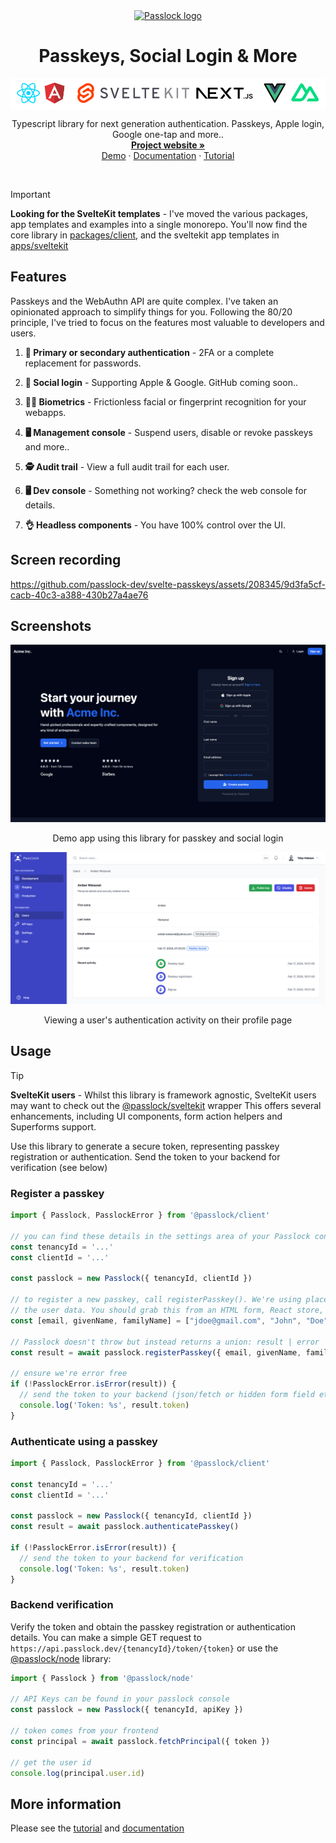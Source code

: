 <div align="center">
  <a href="https://github.com/passlock-dev/passkeys-frontend">
    <img src="https://github.com/passlock-dev/passkeys-frontend/assets/208345/53ee00d3-8e6c-49ea-b43c-3f901450c73b" alt="Passlock logo" width="80" height="80">
  </a>
</div>

<h1 align="center">Passkeys, Social Login & More</h1>

<a name="readme-top"></a>
<div align="center">
  <picture align="center">
    <source srcset="README_assets/repo-banner.dark.svg" media="(prefers-color-scheme: dark)" />
    <img align="center" width=550 height=50 src="README_assets/repo-banner.svg" />
  </picture>
  <p align="center">
    Typescript library for next generation authentication. Passkeys, Apple login, Google one-tap and more..
    <br />
    <a href="https://passlock.dev"><strong>Project website »</strong></a>
    <br />
    <a href="https://d1rl0ue18b0151.cloudfront.net">Demo</a>
    ·
    <a href="https://docs.passlock.dev">Documentation</a>
    ·
    <a href="https://docs.passlock.dev/docs/tutorial/introduction">Tutorial</a>
  </p>
</div>

<br />

> [!IMPORTANT]  
> **Looking for the SvelteKit templates** - I've moved the various packages, app templates and examples into a single monorepo. You'll now find the core library in [packages/client](./packages/client/), and the sveltekit app templates in [apps/sveltekit](./apps/sveltekit/README.md)

## Features

Passkeys and the WebAuthn API are quite complex. I've taken an opinionated approach to simplify things for you. Following the 80/20 principle, I've tried to focus on the features most valuable to developers and users.

1. **🔐 Primary or secondary authentication** - 2FA or a complete replacement for passwords. 

2. **🚀 Social login** - Supporting Apple & Google. GitHub coming soon..

3. **☝🏻 Biometrics** - Frictionless facial or fingerprint recognition for your webapps.

4. **🖥️ Management console** - Suspend users, disable or revoke passkeys and more..

5. **🕵️ Audit trail** - View a full audit trail for each user.

6. **🖥️ Dev console** - Something not working? check the web console for details.

7. **👌 Headless components** - You have 100% control over the UI.

## Screen recording

https://github.com/passlock-dev/svelte-passkeys/assets/208345/9d3fa5cf-cacb-40c3-a388-430b27a4ae76

## Screenshots

![SvelteKit template using this library](./README_assets/preline.dark.png)
<p align="center">Demo app using this library for passkey and social login</p>

![Passlock user profile](./README_assets/console.png)
<p align="center">Viewing a user's authentication activity on their profile page</p>

## Usage

> [!TIP]
> **SvelteKit users** - Whilst this library is framework agnostic, SvelteKit users may want to check out the [@passlock/sveltekit](./packages/sveltekit/) wrapper This offers several enhancements, including UI components, form action helpers and Superforms support.

Use this library to generate a secure token, representing passkey registration or authentication. Send the token to your backend for verification (see below)

### Register a passkey

```typescript
import { Passlock, PasslockError } from '@passlock/client'

// you can find these details in the settings area of your Passlock console
const tenancyId = '...'
const clientId = '...'

const passlock = new Passlock({ tenancyId, clientId })

// to register a new passkey, call registerPasskey(). We're using placeholders for 
// the user data. You should grab this from an HTML form, React store, Redux etc.
const [email, givenName, familyName] = ["jdoe@gmail.com", "John", "Doe"]

// Passlock doesn't throw but instead returns a union: result | error
const result = await passlock.registerPasskey({ email, givenName, familyName })

// ensure we're error free
if (!PasslockError.isError(result)) {
  // send the token to your backend (json/fetch or hidden form field etc)
  console.log('Token: %s', result.token)
}
```

### Authenticate using a passkey

```typescript
import { Passlock, PasslockError } from '@passlock/client'

const tenancyId = '...'
const clientId = '...'

const passlock = new Passlock({ tenancyId, clientId })
const result = await passlock.authenticatePasskey()

if (!PasslockError.isError(result)) {
  // send the token to your backend for verification
  console.log('Token: %s', result.token)
}
```

### Backend verification

Verify the token and obtain the passkey registration or authentication details. You can make a simple GET request to `https://api.passlock.dev/{tenancyId}/token/{token}` or use the [@passlock/node][node] library:

```typescript
import { Passlock } from '@passlock/node'

// API Keys can be found in your passlock console
const passlock = new Passlock({ tenancyId, apiKey })

// token comes from your frontend
const principal = await passlock.fetchPrincipal({ token })

// get the user id
console.log(principal.user.id)
```

## More information

Please see the [tutorial][tutorial] and [documentation][docs]

[contact]: https://passlock.dev/contact
[tutorial]: https://docs.passlock.dev/docs/tutorial/introduction
[docs]: https://docs.passlock.dev
[node]: https://www.npmjs.com/package/@passlock/node
[melt]: https://melt-ui.com
[shadcn]: https://www.shadcn-svelte.com